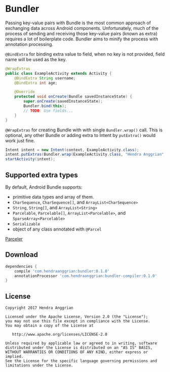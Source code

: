 Bundler
=======
Passing key-value pairs with Bundle is the most common approach of exchanging
data across Android components. Unfortunately, much of the process of sending
and receiving those key-value pairs (known as extra) requires a lot of
boilerplate code. Bundler aims to minify the process with annotation processing.

`@BindExtra` for binding extra value to field, when no key is not provided,
field name will be used as the key.
```java
@WrapExtras
public class ExampleActivity extends Activity {
    @BindExtra String username;
    @BindExtra int age;

    @Override
    protected void onCreate(Bundle savedInstanceState) {
        super.onCreate(savedInstanceState);
        Bundler.bind(this);
        // TODO: Use fields...
    }
}
```

`@WrapExtras` for creating Bundle with with single `Bundler.wrap()` call.
This is optional, any other Bundle or adding extra to Intent by `putExtra()`
would work just fine.
```java
Intent intent = new Intent(context, ExampleActivity.class);
intent.putExtras(Bundler.wrap(ExampleActivity.class, "Hendra Anggrian", 24));
startActivity(intent);
```

Supported extra types
---------------------
By default, Android Bundle supports:
 * primitive data types and array of them.
 * `CharSequence`, `CharSequence[]`, and `ArrayList<CharSequence>`
 * `String`, `String[]`, and `ArrayList<String>`
 * `Parcelable`, `Parcelable[]`, `ArrayList<Parcelable>`,
   and `SparseArray<Parcelable>`
 * `Serializable`
 * object of any class annotated with `@Parcel`

[Parceler][1]

Download
--------
```groovy
dependencies {
    compile 'com.hendraanggrian:bundler:0.1.0'
    annotationProcessor 'com.hendraanggrian:bundler-compiler:0.1.0'
}
```

License
-------
    Copyright 2017 Hendra Anggrian

    Licensed under the Apache License, Version 2.0 (the "License");
    you may not use this file except in compliance with the License.
    You may obtain a copy of the License at

       http://www.apache.org/licenses/LICENSE-2.0

    Unless required by applicable law or agreed to in writing, software
    distributed under the License is distributed on an "AS IS" BASIS,
    WITHOUT WARRANTIES OR CONDITIONS OF ANY KIND, either express or implied.
    See the License for the specific language governing permissions and
    limitations under the License.


 [1]: https://github.com/johncarl81/parceler